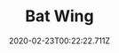 ---
templateKey: blog-post
featuredpost: false
date: 2020-02-23T00:22:22.711Z
featuredimage: /img/Bat_Wing.png
title: Bat Wing
description: Bat Wing
type: loot
sellPrice: 15
tags:
  - monster loot
---